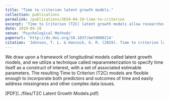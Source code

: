 ```yaml
---
title: "Time to criterion latent growth models."
collection: publications
permalink: /publications/2019-04-19-time-to-criterion
excerpt: 'Time to Criterion (T2C) latent growth models allow researchers to directly model the time it takes for individuals to achieve criteria of interest. T2C models do not require discretization of data, as do survival models, and they yield flexibility in specification of a theoretical change process by placing "time" within the larger structural equation modeling framework. <a href = "/files/T2C Latent Growth Models_WM.pdf">PDF</a>'
date: 2019-04-19
venue: 'Psychological Methods'
paperurl: 'http://dx.doi.org/10.1037/met0000214'
citation: 'Johnson, T. L. & Hancock, G. R. (2019). Time to criterion latent growth models. <i>Psychological Methods</i>. Advance online publication.'
---
```

We draw upon a framework of longitudinal models called latent growth models, and we utilize a technique called reparameterization to specify time itself as a construct of interest, with a set of associated estimable parameters. The resulting Time to Criterion (T2C) models are flexible enough to incorporate both predictors and outcomes of time and easily address missingness and other complex data issues.

[PDF](../files/T2C Latent Growth Models.pdf)
